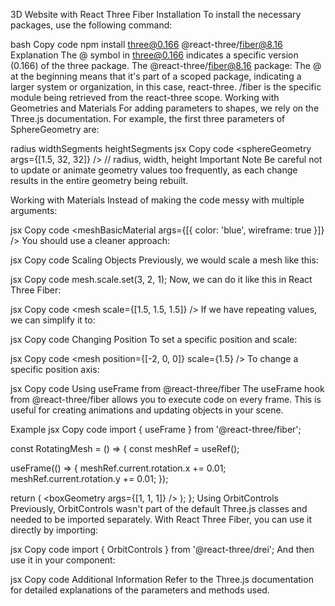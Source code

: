 3D Website with React Three Fiber
Installation
To install the necessary packages, use the following command:

bash
Copy code
npm install three@0.166 @react-three/fiber@8.16
Explanation
The @ symbol in three@0.166 indicates a specific version (0.166) of the three package.
The @react-three/fiber@8.16 package:
The @ at the beginning means that it's part of a scoped package, indicating a larger system or organization, in this case, react-three.
/fiber is the specific module being retrieved from the react-three scope.
Working with Geometries and Materials
For adding parameters to shapes, we rely on the Three.js documentation. For example, the first three parameters of SphereGeometry are:

radius
widthSegments
heightSegments
jsx
Copy code
<sphereGeometry args={[1.5, 32, 32]} /> // radius, width, height
<meshBasicMaterial />
Important Note
Be careful not to update or animate geometry values too frequently, as each change results in the entire geometry being rebuilt.

Working with Materials
Instead of making the code messy with multiple arguments:

jsx
Copy code
<meshBasicMaterial args={[{ color: 'blue', wireframe: true }]} />
You should use a cleaner approach:

jsx
Copy code
<meshBasicMaterial color="mediumpurple" wireframe={true} />
Scaling Objects
Previously, we would scale a mesh like this:

jsx
Copy code
mesh.scale.set(3, 2, 1);
Now, we can do it like this in React Three Fiber:

jsx
Copy code
<mesh scale={[1.5, 1.5, 1.5]} />
If we have repeating values, we can simplify it to:

jsx
Copy code
<mesh scale={1.5} />
Changing Position
To set a specific position and scale:

jsx
Copy code
<mesh position={[-2, 0, 0]} scale={1.5} />
To change a specific position axis:

jsx
Copy code
<mesh position-x={2} scale={1.5} />
Using useFrame from @react-three/fiber
The useFrame hook from @react-three/fiber allows you to execute code on every frame. This is useful for creating animations and updating objects in your scene.

Example
jsx
Copy code
import { useFrame } from '@react-three/fiber';

const RotatingMesh = () => {
  const meshRef = useRef();

  useFrame(() => {
    meshRef.current.rotation.x += 0.01;
    meshRef.current.rotation.y += 0.01;
  });

  return (
    <mesh ref={meshRef}>
      <boxGeometry args={[1, 1, 1]} />
      <meshStandardMaterial color="orange" />
    </mesh>
  );
};
Using OrbitControls
Previously, OrbitControls wasn't part of the default Three.js classes and needed to be imported separately. With React Three Fiber, you can use it directly by importing:

jsx
Copy code
import { OrbitControls } from '@react-three/drei';
And then use it in your component:

jsx
Copy code
<OrbitControls />
Additional Information
Refer to the Three.js documentation for detailed explanations of the parameters and methods used.